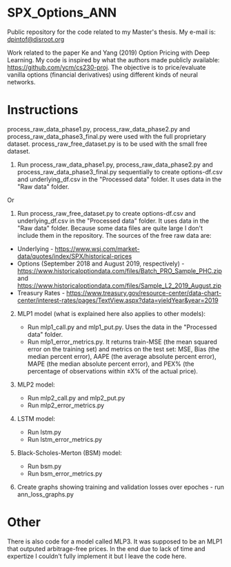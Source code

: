 # SPX_Options_ANN
Public repository for the code related to my Master's thesis. My e-mail is: dpintof@disroot.org

Work related to the paper Ke and Yang (2019) Option Pricing with Deep Learning. My code is inspired by what the authors made publicly available: https://github.com/ycm/cs230-proj. The objective is to price/evaluate vanilla options (financial derivatives) using different kinds of neural networks. 

# Instructions
process_raw_data_phase1.py, process_raw_data_phase2.py and process_raw_data_phase3_final.py were used with the full proprietary dataset. 
process_raw_free_dataset.py is to be used with the small free dataset.

1. Run process_raw_data_phase1.py, process_raw_data_phase2.py and process_raw_data_phase3_final.py sequentially to create options-df.csv and underlying_df.csv in the "Processed data" folder. It uses data in the "Raw data" folder.

Or

1. Run process_raw_free_dataset.py to create options-df.csv and underlying_df.csv in the "Processed data" folder. It uses data in the "Raw data" folder. Because some data files are quite large I don't include them in the repository. The sources of the free raw data are:
 * Underlying - https://www.wsj.com/market-data/quotes/index/SPX/historical-prices
 * Options (September 2018 and August 2019, respectively) - https://www.historicaloptiondata.com/files/Batch_PRO_Sample_PHC.zip and https://www.historicaloptiondata.com/files/Sample_L2_2019_August.zip
 * Treasury Rates - https://www.treasury.gov/resource-center/data-chart-center/interest-rates/pages/TextView.aspx?data=yieldYear&year=2019

2. MLP1 model (what is explained here also applies to other models): 
   * Run mlp1_call.py and mlp1_put.py. Uses the data in the "Processed data" folder.
   * Run mlp1_error_metrics.py. It returns train-MSE (the mean squared error on the training set) and metrics on the test set: MSE, Bias (the median percent error), AAPE (the average absolute percent error), MAPE (the median absolute percent error), and PEX% (the percentage of observations within ±X% of the actual price).

3. MLP2 model: 
   * Run mlp2_call.py and mlp2_put.py
   * Run mlp2_error_metrics.py

4. LSTM model:
   * Run lstm.py
   * Run lstm_error_metrics.py

5. Black-Scholes-Merton (BSM) model:
   * Run bsm.py
   * Run bsm_error_metrics.py

6. Create graphs showing training and validation losses over epoches - run ann_loss_graphs.py

# Other
There is also code for a model called MLP3. It was supposed to be an MLP1 that outputed arbitrage-free prices. In the end due to lack of time and expertize I couldn't fully implement it but I leave the code here.
